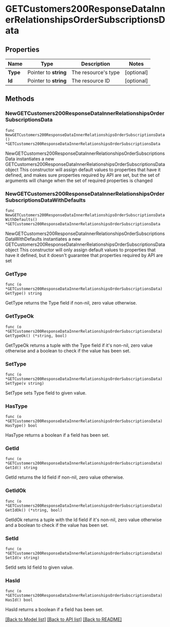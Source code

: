 # GETCustomers200ResponseDataInnerRelationshipsOrderSubscriptionsData

## Properties

Name | Type | Description | Notes
------------ | ------------- | ------------- | -------------
**Type** | Pointer to **string** | The resource&#39;s type | [optional] 
**Id** | Pointer to **string** | The resource ID | [optional] 

## Methods

### NewGETCustomers200ResponseDataInnerRelationshipsOrderSubscriptionsData

`func NewGETCustomers200ResponseDataInnerRelationshipsOrderSubscriptionsData() *GETCustomers200ResponseDataInnerRelationshipsOrderSubscriptionsData`

NewGETCustomers200ResponseDataInnerRelationshipsOrderSubscriptionsData instantiates a new GETCustomers200ResponseDataInnerRelationshipsOrderSubscriptionsData object
This constructor will assign default values to properties that have it defined,
and makes sure properties required by API are set, but the set of arguments
will change when the set of required properties is changed

### NewGETCustomers200ResponseDataInnerRelationshipsOrderSubscriptionsDataWithDefaults

`func NewGETCustomers200ResponseDataInnerRelationshipsOrderSubscriptionsDataWithDefaults() *GETCustomers200ResponseDataInnerRelationshipsOrderSubscriptionsData`

NewGETCustomers200ResponseDataInnerRelationshipsOrderSubscriptionsDataWithDefaults instantiates a new GETCustomers200ResponseDataInnerRelationshipsOrderSubscriptionsData object
This constructor will only assign default values to properties that have it defined,
but it doesn't guarantee that properties required by API are set

### GetType

`func (o *GETCustomers200ResponseDataInnerRelationshipsOrderSubscriptionsData) GetType() string`

GetType returns the Type field if non-nil, zero value otherwise.

### GetTypeOk

`func (o *GETCustomers200ResponseDataInnerRelationshipsOrderSubscriptionsData) GetTypeOk() (*string, bool)`

GetTypeOk returns a tuple with the Type field if it's non-nil, zero value otherwise
and a boolean to check if the value has been set.

### SetType

`func (o *GETCustomers200ResponseDataInnerRelationshipsOrderSubscriptionsData) SetType(v string)`

SetType sets Type field to given value.

### HasType

`func (o *GETCustomers200ResponseDataInnerRelationshipsOrderSubscriptionsData) HasType() bool`

HasType returns a boolean if a field has been set.

### GetId

`func (o *GETCustomers200ResponseDataInnerRelationshipsOrderSubscriptionsData) GetId() string`

GetId returns the Id field if non-nil, zero value otherwise.

### GetIdOk

`func (o *GETCustomers200ResponseDataInnerRelationshipsOrderSubscriptionsData) GetIdOk() (*string, bool)`

GetIdOk returns a tuple with the Id field if it's non-nil, zero value otherwise
and a boolean to check if the value has been set.

### SetId

`func (o *GETCustomers200ResponseDataInnerRelationshipsOrderSubscriptionsData) SetId(v string)`

SetId sets Id field to given value.

### HasId

`func (o *GETCustomers200ResponseDataInnerRelationshipsOrderSubscriptionsData) HasId() bool`

HasId returns a boolean if a field has been set.


[[Back to Model list]](../README.md#documentation-for-models) [[Back to API list]](../README.md#documentation-for-api-endpoints) [[Back to README]](../README.md)


